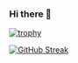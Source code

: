 
### Hi there 👋

[![trophy](https://github-profile-trophy.vercel.app/?username=naiborhujosua&theme=onedark)](https://github.com/ryo-ma/github-profile-trophy)

[![GitHub Streak](https://github-readme-streak-stats.herokuapp.com/?user=naiborhujosua)](https://git.io/streak-stats)





